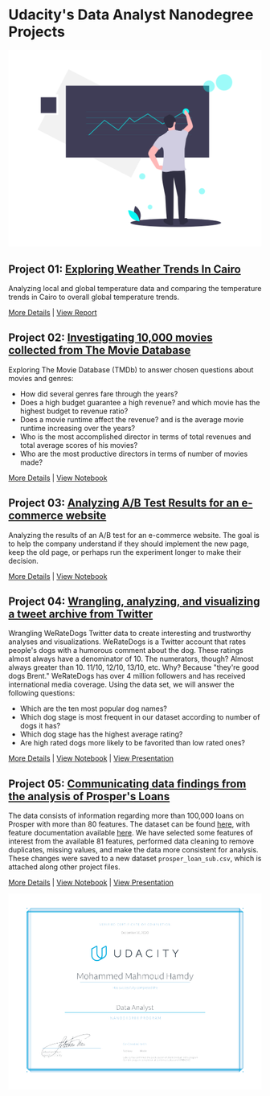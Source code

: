 # Udacity's Data Analyst Nanodegree Projects
![](img/cover.png)

## Project 01: [Exploring Weather Trends In Cairo](https://github.com/mmhamdy/udacity-dand-projects/tree/main/project1)

Analyzing local and global temperature data and comparing the temperature trends in Cairo to overall global temperature trends.

[More Details](https://github.com/mmhamdy/udacity-dand-projects/blob/main/project1/README.md) | [View Report](https://github.com/mmhamdy/udacity-dand-projects/blob/main/project1/weather_trends_cairo.pdf)

## Project 02: [Investigating 10,000 movies collected from The Movie Database](https://github.com/mmhamdy/udacity-dand-projects/tree/main/project2)

Exploring The Movie Database (TMDb) to answer chosen questions about movies and genres:
- How did several genres fare through the years?
- Does a high budget guarantee a high revenue? and which movie has the highest budget to revenue ratio?
- Does a movie runtime affect the revenue? and is the average movie runtime increasing over the years?
- Who is the most accomplished director in terms of total revenues and total average scores of his movies?
- Who are the most productive directors in terms of number of movies made?

[More Details](https://github.com/mmhamdy/udacity-dand-projects/blob/main/project2/README.md) | [View Notebook](https://github.com/mmhamdy/udacity-dand-projects/blob/main/project2/tmdb_analysis.ipynb)

## Project 03: [Analyzing A/B Test Results for an e-commerce website](https://github.com/mmhamdy/udacity-dand-projects/tree/main/project3)

Analyzing the results of an A/B test for an e-commerce website. The goal is to help the company understand if they should implement the new page, keep the old page, or perhaps run the experiment longer to make their decision.

[More Details](https://github.com/mmhamdy/udacity-dand-projects/blob/main/project3/README.md) | [View Notebook](https://github.com/mmhamdy/udacity-dand-projects/blob/main/project3/Analyze_ab_test_results_notebook.ipynb)

## Project 04: [Wrangling, analyzing, and visualizing a tweet archive from Twitter](https://github.com/mmhamdy/udacity-dand-projects/tree/main/project4)

Wrangling WeRateDogs Twitter data to create interesting and trustworthy analyses and visualizations. WeRateDogs is a Twitter account that rates people's dogs with a humorous comment about the dog. These ratings almost always have a denominator of 10. The numerators, though? Almost always greater than 10. 11/10, 12/10, 13/10, etc. Why? Because "they're good dogs Brent." WeRateDogs has over 4 million followers and has received international media coverage. Using the data set, we will answer the following questions:
- Which are the ten most popular dog names?
- Which dog stage is most frequent in our dataset according to number of dogs it has?
- Which dog stage has the highest average rating?
- Are high rated dogs more likely to be favorited than low rated ones?

[More Details](https://github.com/mmhamdy/udacity-dand-projects/blob/main/project4/README.md) | [View Notebook](https://github.com/mmhamdy/udacity-dand-projects/blob/main/project4/wrangle_act.ipynb) | [View Presentation](https://github.com/mmhamdy/udacity-dand-projects/blob/main/project4/act_report.pdf)

## Project 05: [Communicating data findings from the analysis of Prosper's Loans](https://github.com/mmhamdy/udacity-dand-projects/tree/main/project5)

The data consists of information regarding more than 100,000 loans on Prosper with more than 80 features.
The dataset can be found [here](https://www.google.com/url?q=https://s3.amazonaws.com/udacity-hosted-downloads/ud651/prosperLoanData.csv&sa=D&ust=1608053448414000&usg=AOvVaw3QHm2jzSaCPaBUbEvUXtSg),
with feature documentation available [here](https://docs.google.com/spreadsheets/d/1gDyi_L4UvIrLTEC6Wri5nbaMmkGmLQBk-Yx3z0XDEtI/edit#gid=0). We have selected some features of interest from the available 81 features, performed data cleaning to remove duplicates, missing values, and make the data more consistent for analysis. These changes were saved to a new dataset `prosper_loan_sub.csv`, which is attached along other project files.

[More Details](https://github.com/mmhamdy/udacity-dand-projects/blob/main/project5/readme.md) | [View Notebook](https://github.com/mmhamdy/udacity-dand-projects/blob/main/project5/Project_Loans_Part1.ipynb) | [View Presentation](https://github.com/mmhamdy/udacity-dand-projects/blob/main/project5/Project_Loans_Part2.ipynb)

![](img/certificate.jpg)
